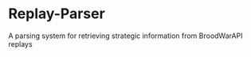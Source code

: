 Replay-Parser
=============

A parsing system for retrieving strategic information from BroodWarAPI replays